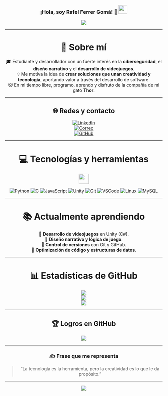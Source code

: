 <h3 align="center">
  ¡Hola, soy Rafel Ferrer Gomá!</strong> 👋
  <img src="https://media.giphy.com/media/hvRJCLFzcasrR4ia7z/giphy.gif" width="28">
</h3>

<p align="center">
  <a href="https://github.com/rafelferrer">
    <img src="https://readme-typing-svg.herokuapp.com?color=%2336BCF7&center=true&vCenter=true&lines=Bienvenido+a+mi+perfil;Soy+Rafel+Ferrer+Gomá;Desarrollador+y+entusiasta+de+la+ciberseguridad;Apasionado+por+los+videojuegos;Siempre+en+busca+de+nuevos+retos">
  </a>
</p>

---

<div align="center">

# 💫 Sobre mí
🎓 Estudiante y desarrollador con un fuerte interés en la **ciberseguridad**, el **diseño narrativo** y el **desarrollo de videojuegos**.   
💡 Me motiva la idea de **crear soluciones que unan creatividad y tecnología**, aportando valor a través del desarrollo de software.  
🐱 En mi tiempo libre, programo, aprendo y disfruto de la compañía de mi gato **Thor**.  

---

## 🌐 Redes y contacto

[![LinkedIn](https://img.shields.io/badge/LinkedIn-%230077B5.svg?logo=linkedin&logoColor=white)](https://www.linkedin.com/in/rafel-ferrer-gom%C3%A0-27918323a )  
[![Correo](https://img.shields.io/badge/Correo-D14836?logo=gmail&logoColor=white)](mailto:rafeletfg@gmail.com)  
[![GitHub](https://img.shields.io/badge/GitHub-000000?logo=github&logoColor=white)](https://github.com/rafelferrer)

---

# 💻 Tecnologías y herramientas
<img src = "https://media2.giphy.com/media/QssGEmpkyEOhBCb7e1/giphy.gif?cid=ecf05e47a0n3gi1bfqntqmob8g9aid1oyj2wr3ds3mg700bl&rid=giphy.gif" width = 32px>

![Python](https://img.shields.io/badge/Python-3776AB?style=for-the-badge&logo=python&logoColor=white)
![C](https://img.shields.io/badge/C%23-239120?style=for-the-badge&logo=c&logoColor=white)
![JavaScript](https://img.shields.io/badge/JavaScript-F7DF1E?style=for-the-badge&logo=javascript&logoColor=black)
![Unity](https://img.shields.io/badge/Unity-000000?style=for-the-badge&logo=unity&logoColor=white)
![Git](https://img.shields.io/badge/Git-F05033?style=for-the-badge&logo=git&logoColor=white)
![VSCode](https://img.shields.io/badge/VSCode-007ACC?style=for-the-badge&logo=visual-studio-code&logoColor=white)
![Linux](https://img.shields.io/badge/Linux-FCC624?style=for-the-badge&logo=linux&logoColor=black)
![MySQL](https://img.shields.io/badge/MySQL-005C84?style=for-the-badge&logo=mysql&logoColor=white)

---

# 📚 Actualmente aprendiendo

🔹 **Desarrollo de videojuegos** en Unity (C#).  
🔹 **Diseño narrativo y lógica de juego**.   
🔹 **Control de versiones** con Git y GitHub.  
🔹 **Optimización de código y estructuras de datos**.

---

# 📊 Estadísticas de GitHub

![](https://github-readme-stats.vercel.app/api?username=rafelferrer&theme=tokyonight&hide_border=false&include_all_commits=true&count_private=true)<br/>
![](https://github-readme-streak-stats.herokuapp.com/?user=rafelferrer&theme=tokyonight&hide_border=false)<br/>
![](https://github-readme-stats.vercel.app/api/top-langs/?username=rafelferrer&theme=tokyonight&hide_border=false&layout=compact)

---

## 🏆 Logros en GitHub
![](https://github-profile-trophy.vercel.app/?username=rafelferrer&theme=tokyonight&no-frame=false&no-bg=false&margin-w=4)

---

### ✍️ Frase que me representa
> “La tecnología es la herramienta, pero la creatividad es lo que le da propósito.”

---

![](https://komarev.com/ghpvc/?username=rafelferrer&label=Visitas+al+perfil&color=blue)

</div>
